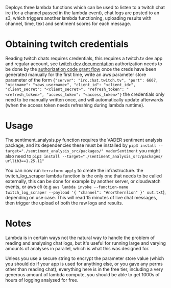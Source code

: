 Deploys three lambda functions which can be used to listen to a twitch chat irc (for a channel passed in the lambda event), chat logs are posted to an s3, which triggers another lambda functioning, uploading results with channel, time, text and sentiment scores for each message. 

# Obtaining twitch credentials
Reading twitch chats requires credentials, this requires a twitch.tv dev app and regular account, see [twitch dev documentation](https://dev.twitch.tv/docs/) authorization needs to be done by the [authorization code grant flow](https://dev.twitch.tv/docs/authentication/getting-tokens-oauth/#client-credentials-grant-flow) once the creds have been generated manually for the first time, write an aws parameter store parameter of the form `{"server": "irc.chat.twitch.tv", "port": 6667, "nickname": "<aws_username>", "client_id": "<client_id>", "client_secret": "<client_secret>", "refresh_token": "<refresh_token>", "access_token": "<access_token>"}` the credentials only need to be manually written once, and will automatically update afterwards (when the access token needs refreshing during lambda runtime).

# Usage
The sentiment_analysis.py function requires the VADER sentiment analysis package, and its dependencies these must be installed by `pip3 install --target="./sentiment_analysis_src/packages/" vaderSentiment` you might also need to `pip3 install --target="./sentiment_analysis_src/packages/ urllib3==1.25.11"`

You can now run `terraform apply` to create the infrastructure. the twitch_log_scraper lambda function is the only one that needs to be called externally, this can be done for example by another server, or cloudwatch events, or aws cli (e.g `aws lambda invoke --function-name twitch_log_scraper --payload '{ "channel": "#northernlion" }' out.txt`), depending on use case. This will read 15 minutes of live chat messages, then trigger the upload of both the raw logs and results.

# Notes
Lambda is in certain ways not the natural way to handle the problem of reading and analysing chat logs, but it's useful for running large and varying amounts of analyses in parallel, which is what this was designed for.

Unless you use a secure string to encrypt the parameter store value (which you should do if your app is used for anything else, or you gave any perms other than reading chat), everything here is in the free tier, including a very generous amount of lambda compute, you should be able to get 1000s of hours of logging analysed for free.
